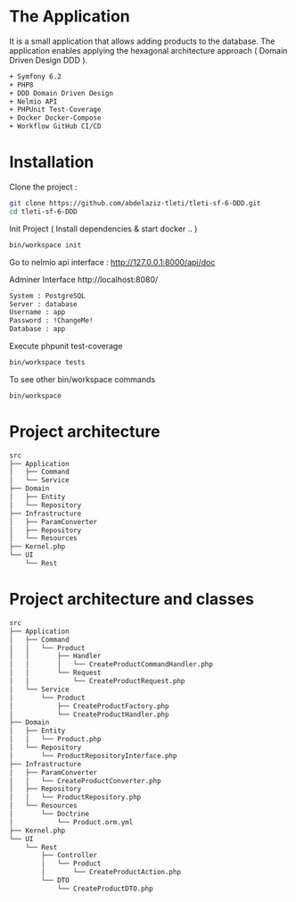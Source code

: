 # The Application 
It is a small application that allows adding products to the database. 
The application enables applying the hexagonal architecture approach ( Domain Driven Design DDD ).

```sh
+ Symfony 6.2 
+ PHP8
+ DDD Domain Driven Design
+ Nelmio API 
+ PHPUnit Test-Coverage
+ Docker Docker-Compose
+ Workflow GitHub CI/CD
```
# Installation
Clone the project :
```sh
git clone https://github.com/abdelaziz-tleti/tleti-sf-6-DDD.git
cd tleti-sf-6-DDD
```
Init Project ( Install dependencies & start docker .. )  
```sh
bin/workspace init
```

Go to nelmio api interface : http://127.0.0.1:8000/api/doc

Adminer Interface  http://localhost:8080/
```sh
System : PostgreSQL
Server : database
Username : app
Password : !ChangeMe!
Database : app
```

Execute phpunit test-coverage
```sh
bin/workspace tests
```
To see other bin/workspace commands
```sh
bin/workspace
```
# Project architecture
```sh
src
├── Application
│   ├── Command
│   └── Service
├── Domain
│   ├── Entity
│   └── Repository
├── Infrastructure
│   ├── ParamConverter
│   ├── Repository
│   └── Resources
├── Kernel.php
└── UI
    └── Rest
```
# Project architecture and classes
```sh
src
├── Application
│   ├── Command
│   │   └── Product
│   │       ├── Handler
│   │       │   └── CreateProductCommandHandler.php
│   │       └── Request
│   │           └── CreateProductRequest.php
│   └── Service
│       └── Product
│           ├── CreateProductFactory.php
│           └── CreateProductHandler.php
├── Domain
│   ├── Entity
│   │   └── Product.php
│   └── Repository
│       └── ProductRepositoryInterface.php
├── Infrastructure
│   ├── ParamConverter
│   │   └── CreateProductConverter.php
│   ├── Repository
│   │   └── ProductRepository.php
│   └── Resources
│       └── Doctrine
│           └── Product.orm.yml
├── Kernel.php
└── UI
    └── Rest
        ├── Controller
        │   └── Product
        │       └── CreateProductAction.php
        └── DTO
            └── CreateProductDTO.php
```

